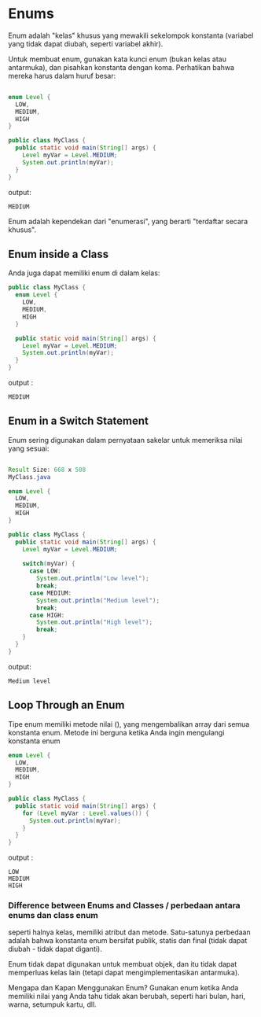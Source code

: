 # Enums
Enum adalah "kelas" khusus yang mewakili sekelompok konstanta (variabel yang tidak dapat diubah, seperti variabel akhir).

Untuk membuat enum, gunakan kata kunci enum (bukan kelas atau antarmuka), dan pisahkan konstanta dengan koma. Perhatikan bahwa mereka harus dalam huruf besar:

```java

enum Level {
  LOW,
  MEDIUM,
  HIGH
}

public class MyClass { 
  public static void main(String[] args) { 
    Level myVar = Level.MEDIUM; 
    System.out.println(myVar); 
  } 
}
```
output:
```
MEDIUM
```

Enum adalah kependekan dari "enumerasi", yang berarti "terdaftar secara khusus".

## Enum inside a Class

Anda juga dapat memiliki enum di dalam kelas:
```java
public class MyClass { 
  enum Level {
    LOW,
    MEDIUM,
    HIGH
  }

  public static void main(String[] args) { 
    Level myVar = Level.MEDIUM; 
    System.out.println(myVar); 
  } 
}

```
output :
```
MEDIUM
```

## Enum in a Switch Statement
Enum sering digunakan dalam pernyataan sakelar untuk memeriksa nilai yang sesuai:
```java

Result Size: 668 x 508
MyClass.java 

enum Level {
  LOW,
  MEDIUM,
  HIGH
}

public class MyClass { 
  public static void main(String[] args) {
    Level myVar = Level.MEDIUM; 
                
    switch(myVar) {
      case LOW:
        System.out.println("Low level");
        break;
      case MEDIUM:
        System.out.println("Medium level");
        break;
      case HIGH:
        System.out.println("High level");
        break;
    }
  }
}
```

output:
```
Medium level
```

## Loop Through an Enum

Tipe enum memiliki metode nilai (), yang mengembalikan array dari semua konstanta enum. Metode ini berguna ketika Anda ingin mengulangi konstanta enum
```java
enum Level {
  LOW,
  MEDIUM,
  HIGH
}

public class MyClass { 
  public static void main(String[] args) { 
    for (Level myVar : Level.values()) {
      System.out.println(myVar);
    }
  } 
}

```

output :
```
LOW
MEDIUM
HIGH
```

### Difference between Enums and Classes / perbedaan antara enums dan class enum
seperti halnya kelas, memiliki atribut dan metode. Satu-satunya perbedaan adalah bahwa konstanta enum bersifat publik, statis dan final (tidak dapat diubah - tidak dapat diganti).

Enum tidak dapat digunakan untuk membuat objek, dan itu tidak dapat memperluas kelas lain (tetapi dapat mengimplementasikan antarmuka).

Mengapa dan Kapan Menggunakan Enum?
Gunakan enum ketika Anda memiliki nilai yang Anda tahu tidak akan berubah, seperti hari bulan, hari, warna, setumpuk kartu, dll.
